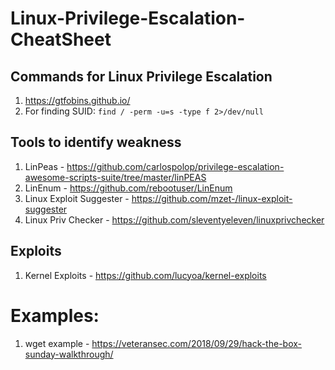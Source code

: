# Linux-Privilege-Escalation-CheatSheet

## Commands for Linux Privilege Escalation
1. https://gtfobins.github.io/
2. For finding SUID: `find / -perm -u=s -type f 2>/dev/null`

## Tools to identify weakness
1. LinPeas - https://github.com/carlospolop/privilege-escalation-awesome-scripts-suite/tree/master/linPEAS
2. LinEnum - https://github.com/rebootuser/LinEnum
3. Linux Exploit Suggester - https://github.com/mzet-/linux-exploit-suggester
4. Linux Priv Checker - https://github.com/sleventyeleven/linuxprivchecker

## Exploits
1. Kernel Exploits - https://github.com/lucyoa/kernel-exploits


# Examples: 
1. wget example - https://veteransec.com/2018/09/29/hack-the-box-sunday-walkthrough/
